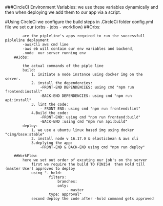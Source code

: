 ###CircleCI Environment Variables:
    we use these variables dynamically and then when deploying we add them to our app via a script.


#Using CircleCi
    we configure the build steps in .CircleCi folder config.yml file
    we set our (orbs - jobs - workflow)
        ##Orbs:

            are the pipleline's apps required to run the successfull pipleline deployment
            -aws/Cli aws cmd line  
            -aws eb will contain our env variables and backend,
            -node  our server running env
        ##Jobs:
        
            the actual commands of the piple line
            build:
                1. initiate a node instance using docker img on the server.
                2. install the dependencies:
                    -FRONT-END DEPENDENCIES: using cmd "npm run frontend:install"
                    -BACK-END DEPENDENCIES: using cmd "npm run api:install" 
                3. lint the code:
                    - FRONT END: using cmd "npm run frontend:lint"
                4.Build the code:
                    -FRONT-END: using cmd "npm run frontend:build"
                    -BACK-END :using cmd "npm run api:build"
            deploy:
                1. we use a ubuntu linux based img using docker "cimg/base:stable"
                2. install node v 16.17.0 & elasticbean & aws cli
                3.deplying the app:
                    -FRONT-END & BACK-END using cmd "npm run deploy"

        ##WorkFlow:
            here we set out order of excuting our job's on the server
                first we require the build TO FINISH  then Hold till (master User) approves to deploy
                using "- hold:
                        filters:
                            branches:
                            only:
                                - master
                        type: approval"
                second deploy the code after -hold command gets approved


